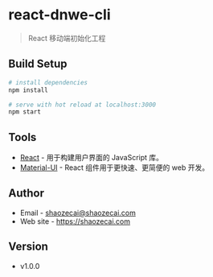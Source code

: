 # react-dnwe-cli
> React 移动端初始化工程

## Build Setup

``` bash
# install dependencies
npm install

# serve with hot reload at localhost:3000
npm start
```

## Tools
- [React](https://react.docschina.org/) - 用于构建用户界面的 JavaScript 库。
- [Material-UI](https://material-ui.com/zh/) - React 组件用于更快速、更简便的 web 开发。

## Author
- Email - shaozecai@shaozecai.com
- Web site - https://shaozecai.com

## Version
- v1.0.0
